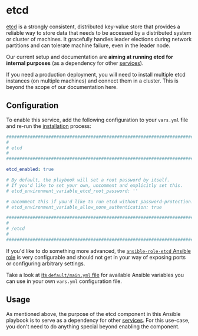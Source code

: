 <!--
SPDX-FileCopyrightText: 2024 Slavi Pantaleev

SPDX-License-Identifier: AGPL-3.0-or-later
-->

# etcd

[etcd](https://etcd.io/) is a strongly consistent, distributed key-value store that provides a reliable way to store data that needs to be accessed by a distributed system or cluster of machines. It gracefully handles leader elections during network partitions and can tolerate machine failure, even in the leader node.

Our current setup and documentation are **aiming at running etcd for internal purposes** (as a dependency for other [services](../supported-services.md)).

If you need a production deployment, you will need to install multiple etcd instances (on multiple machines) and connect them in a cluster.
This is beyond the scope of our documentation here.

## Configuration

To enable this service, add the following configuration to your `vars.yml` file and re-run the [installation](../installing.md) process:

```yaml
########################################################################
#                                                                      #
# etcd                                                                 #
#                                                                      #
########################################################################

etcd_enabled: true

# By default, the playbook will set a root password by itself.
# If you'd like to set your own, uncomment and explicitly set this.
# etcd_environment_variable_etcd_root_password: ''

# Uncomment this if you'd like to run etcd without password-protection.
# etcd_environment_variable_allow_none_authentication: true

########################################################################
#                                                                      #
# /etcd                                                                #
#                                                                      #
########################################################################
```

If you'd like to do something more advanced, the [`ansible-role-etcd` Ansible role](https://github.com/mother-of-all-self-hosting/ansible-role-etcd) is very configurable and should not get in your way of exposing ports or configuring arbitrary settings.

Take a look at [its `default/main.yml` file](https://github.com/mother-of-all-self-hosting/ansible-role-etcd/blob/main/defaults/main.yml) for available Ansible variables you can use in your own `vars.yml` configuration file.


## Usage

As mentioned above, the purpose of the etcd component in this Ansible playbook is to serve as a dependency for other [services](../supported-services.md). For this use-case, you don't need to do anything special beyond enabling the component.
